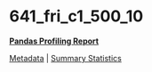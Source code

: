 # 641_fri_c1_500_10

[**Pandas Profiling Report**](../docs_sources/profile/641_fri_c1_500_10.html)

[Metadata](metadata.yaml) | [Summary Statistics](summary_stats.csv)

